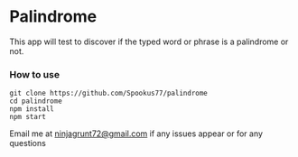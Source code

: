# Palindrome

This app will test to discover if the typed word or phrase is a palindrome or not.


### How to use

```
git clone https://github.com/Spookus77/palindrome
cd palindrome
npm install
npm start
```



Email me at ninjagrunt72@gmail.com if any issues appear or for any questions